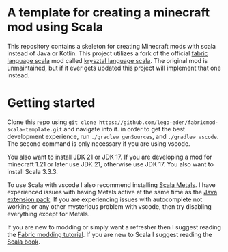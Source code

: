 # A template for creating a minecraft mod using Scala
This repository contains a skeleton for creating Minecraft mods
with scala instead of Java or Kotlin. This project utilizes a
fork of the official [fabric language scala](https://github.com/FabricMC/fabric-language-scala) mod called [krysztal language scala](https://github.com/Krysztal112233/krysztal-language-scala). The original mod is
unmaintained, but if it ever gets updated this project will
implement that one instead.

# Getting started
Clone this repo using `git clone https://github.com/lego-eden/fabricmod-scala-template.git`
and navigate into it. in order to get the best development experience, run `./gradlew genSources`,
and `./gradlew vscode`. The second command is only necessary if you are using vscode.

You also want to install JDK 21 or JDK 17. If you are developing a mod for minecraft 1.21 or later
use JDK 21, otherwise use JDK 17. You also want to install Scala 3.3.3.

To use Scala with vscode I also recommend installing [Scala Metals](https://marketplace.visualstudio.com/items?itemName=scalameta.metals).
I have experienced issues with having Metals active at the same time as the
[Java extension pack](https://marketplace.visualstudio.com/items?itemName=vscjava.vscode-java-pack).
If you are experiencing issues with autocomplete not working or any other mysterious problem
with vscode, then try disabling everything except for Metals.

If you are new to modding or simply want a refresher then I suggest reading the [Fabric modding tutorial](https://docs.fabricmc.net/develop/getting-started/introduction-to-fabric-and-modding). If you are new to Scala I suggest reading the [Scala book](https://docs.scala-lang.org/scala3/book/introduction.html).